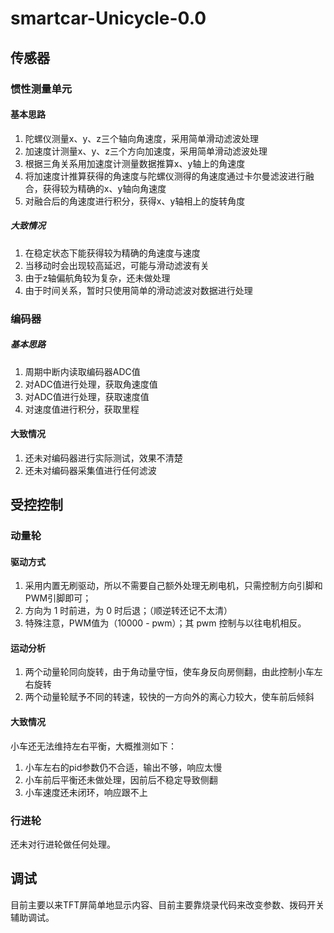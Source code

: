 # smartcar-Unicycle-0.0

## 传感器

### 惯性测量单元

#### 基本思路

1. 陀螺仪测量x、y、z三个轴向角速度，采用简单滑动滤波处理
2. 加速度计测量x、y、z三个方向加速度，采用简单滑动滤波处理
3. 根据三角关系用加速度计测量数据推算x、y轴上的角速度
4. 将加速度计推算获得的角速度与陀螺仪测得的角速度通过卡尔曼滤波进行融合，获得较为精确的x、y轴向角速度
5. 对融合后的角速度进行积分，获得x、y轴相上的旋转角度

##### 大致情况

1. 在稳定状态下能获得较为精确的角速度与速度
2. 当移动时会出现较高延迟，可能与滑动滤波有关
3. 由于z轴偏航角较为复杂，还未做处理
4. 由于时间关系，暂时只使用简单的滑动滤波对数据进行处理

### 编码器

##### 基本思路

1. 周期中断内读取编码器ADC值
2. 对ADC值进行处理，获取角速度值
3. 对ADC值进行处理，获取速度值
4. 对速度值进行积分，获取里程

#### 大致情况

1. 还未对编码器进行实际测试，效果不清楚
2. 还未对编码器采集值进行任何滤波



## 受控控制

### 动量轮

#### 驱动方式

1. 采用内置无刷驱动，所以不需要自己额外处理无刷电机，只需控制方向引脚和PWM引脚即可；
2. 方向为 1 时前进，为 0 时后退；（顺逆转还记不太清）
3. 特殊注意，PWM值为（10000 - pwm）；其 pwm 控制与以往电机相反。

#### 运动分析

1. 两个动量轮同向旋转，由于角动量守恒，使车身反向房侧翻，由此控制小车左右旋转
2. 两个动量轮赋予不同的转速，较快的一方向外的离心力较大，使车前后倾斜

#### 大致情况

小车还无法维持左右平衡，大概推测如下：

1. 小车左右的pid参数仍不合适，输出不够，响应太慢
2. 小车前后平衡还未做处理，因前后不稳定导致侧翻
3. 小车速度还未闭环，响应跟不上

### 行进轮

还未对行进轮做任何处理。

## 调试

目前主要以来TFT屏简单地显示内容、目前主要靠烧录代码来改变参数、拨码开关辅助调试。

